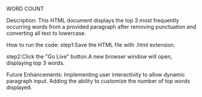 WORD COUNT

Description:
This HTML document displays the top 3 most frequently occurring words from a provided paragraph after removing punctuation and converting all text to lowercase.

How to run the code:
step1:Save the HTML file with .html extension.

step2:Click the "Go Live" button.A new browser window will open, displaying top 3 words.

Future Enhancements:
Implementing user interactivity to allow dynamic paragraph input. Adding the ability to customize the number of top words displayed.
